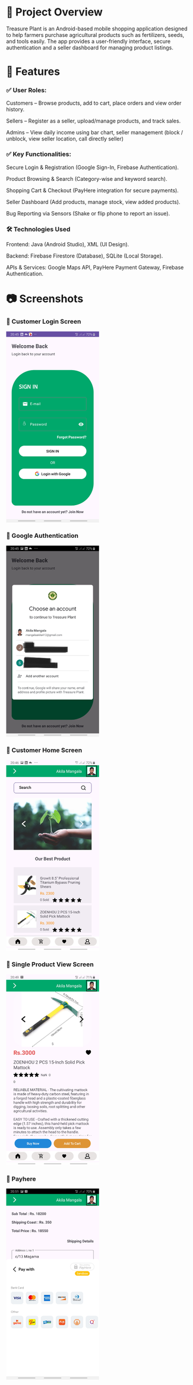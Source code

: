# 📌 Project Overview

Treasure Plant is an Android-based mobile shopping application designed to help farmers purchase agricultural products such as fertilizers, seeds, and tools easily. The app provides a user-friendly interface, secure authentication and a seller dashboard for managing product listings.

# 🚀 Features

### ✅ User Roles:

   Customers – Browse products, add to cart, place orders and view order history.
  
   Sellers – Register as a seller, upload/manage products, and track sales.
  
   Admins – View daily income using bar chart, seller management (block / unblock, view seller location, call directly seller)

### ✅ Key Functionalities:

  Secure Login & Registration (Google Sign-In, Firebase Authentication).
  
  Product Browsing & Search (Category-wise and keyword search).
  
  Shopping Cart & Checkout (PayHere integration for secure payments).
  
  Seller Dashboard (Add products, manage stock, view added products).
  
  Bug Reporting via Sensors (Shake or flip phone to report an issue).

### 🛠️ Technologies Used
  Frontend: Java (Android Studio), XML (UI Design).

Backend: Firebase Firestore (Database), SQLite (Local Storage).

APIs & Services: Google Maps API, PayHere Payment Gateway, Firebase Authentication.

# 📷 Screenshots

### 🔹 Customer Login Screen

<img src="screenshots/login.jpg" width="250">

### 🔹 Google Authentication

<img src="screenshots/google.jpg" width="250">

### 🔹 Customer Home Screen

<img src="screenshots/home.jpg" width="250">

### 🔹 Single Product View Screen

<img src="screenshots/single_product_view.jpg" width="250">

### 🔹 Payhere

<img src="screenshots/payhere.jpg" width="250">

